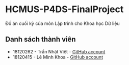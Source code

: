 # HCMUS-P4DS-FinalProject

Đồ án cuối kỳ của môn Lập trình cho Khoa học Dữ liệu

## Danh sách thành viên
* 18120262 - Trần Nhật Việt - [GitHub account](https://github.com/vietxb0911)
* 18120415 - Lê Minh Khoa - [GitHub account](https://github.com/ktncktnc)
